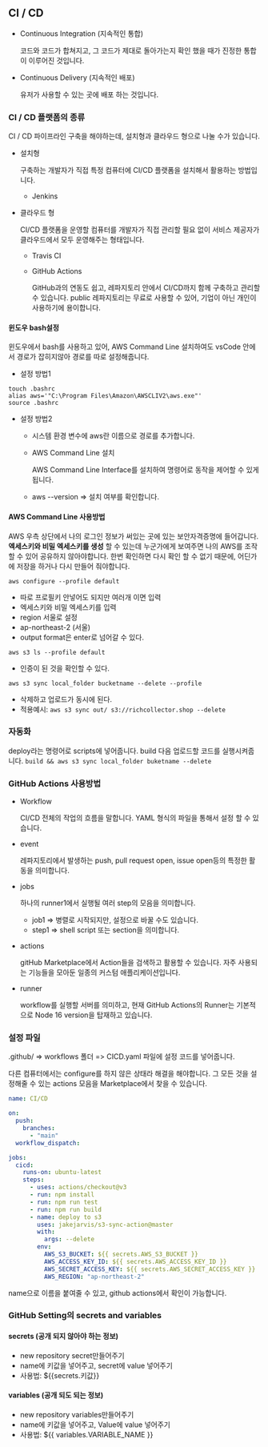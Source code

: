 ## CI / CD

- Continuous Integration (지속적인 통합)

  코드와 코드가 합쳐지고, 그 코드가 제대로 돌아가는지 확인 했을 때가 진정한 통합이 이루어진 것입니다.

- Continuous Delivery (지속적인 배포)

  유저가 사용할 수 있는 곳에 배포 하는 것입니다.

### CI / CD 플랫폼의 종류

CI / CD 파이프라인 구축을 해야하는데, 설치형과 클라우드 형으로 나눌 수가 있습니다.

- 설치형

  구축하는 개발자가 직접 특정 컴퓨터에 CI/CD 플랫폼을 설치해서 활용하는 방법입니다.

  - Jenkins

- 클라우드 형

  CI/CD 플랫폼을 운영할 컴퓨터를 개발자가 직접 관리할 필요 없이 서비스 제공자가 클라우드에서 모두 운영해주는 형태입니다.

  - Travis CI

  - GitHub Actions

    GitHub과의 연동도 쉽고, 레파지토리 안에서 CI/CD까지 함께 구축하고 관리할 수 있습니다.
    public 레파지토리는 무료로 사용할 수 있어, 기업이 아닌 개인이 사용하기에 용이합니다.

#### 윈도우 bash설정

윈도우에서 bash를 사용하고 있어, AWS Command Line 설치하여도 vsCode 안에서 경로가 잡히지않아 경로를 따로 설정해줍니다.

- 설정 방법1

```
touch .bashrc
alias aws='"C:\Program Files\Amazon\AWSCLIV2\aws.exe"'
source .bashrc
```

- 설정 방법2

  - 시스템 환경 변수에 aws란 이름으로 경로를 추가합니다.
  - AWS Command Line 설치

    AWS Command Line Interface를 설치하여 명령어로 동작을 제어할 수 있게 됩니다.

  - aws --version => 설치 여부를 확인합니다.

#### AWS Command Line 사용방법

AWS 우측 상단에서 나의 로그인 정보가 써있는 곳에 있는 보안자격증명에 들어갑니다.
**엑세스키와 비밀 엑세스키를 생성** 할 수 있는데 누군가에게 보여주면 나의 AWS를 조작할 수 있어 공유하지 않아야합니다. 한번 확인하면 다시 확인 할 수 없기 때문에, 어딘가에 저장을 하거나 다시 만들어 줘야합니다.

`aws configure --profile default`

- 따로 프로필키 안넣어도 되지만 여러개 이면 입력
- 엑세스키와 비밀 엑세스키를 입력
- region 서울로 설정
- ap-northeast-2 (서울)
- output format은 enter로 넘어갈 수 있다.

`aws s3 ls --profile default`

- 인증이 된 것을 확인할 수 있다.

`aws s3 sync local_folder bucketname --delete --profile`

- 삭제하고 업로드가 동시에 된다.
- 적용예시: `aws s3 sync out/ s3://richcollector.shop --delete`

### 자동화

deploy라는 명령어로 scripts에 넣어줍니다.
build 다음 업로드할 코드를 실행시켜줍니다.
`build && aws s3 sync local_folder buketname --delete`

### GitHub Actions 사용방법

- Workflow

  CI/CD 전체의 작업의 흐름을 말합니다. YAML 형식의 파일을 통해서 설정 할 수 있습니다.

- event

  레파지토리에서 발생하는 push, pull request open, issue open등의 특정한 활동을 의미합니다.

- jobs

  하나의 runner1에서 실행될 여러 step의 모음을 의미합니다.

  - job1 => 병렬로 시작되지만, 설정으로 바꿀 수도 있습니다.
  - step1 => shell script 또는 section을 의미합니다.

- actions

  gitHub Marketplace에서 Action들을 검색하고 활용할 수 있습니다.
  자주 사용되는 기능들을 모아둔 일종의 커스텀 애플리케이션입니다.

- runner

  workflow를 실행할 서버를 의미하고, 현재 GitHub Actions의 Runner는 기본적으로 Node 16 version을 탑재하고 있습니다.

### 설정 파일

.github/ => workflows 폴더 => CICD.yaml 파일에 설정 코드를 넣어줍니다.

다른 컴퓨터에서는 configure를 하지 않은 상태라 해결을 해야합니다.
그 모든 것을 설정해줄 수 있는 actions 모음을 Marketplace에서 찾을 수 있습니다.

```yaml
name: CI/CD

on:
  push:
    branches:
      - "main"
  workflow_dispatch:

jobs:
  cicd:
    runs-on: ubuntu-latest
    steps:
      - uses: actions/checkout@v3
      - run: npm install
      - run: npm run test
      - run: npm run build
      - name: deploy to s3
        uses: jakejarvis/s3-sync-action@master
        with:
          args: --delete
        env:
          AWS_S3_BUCKET: ${{ secrets.AWS_S3_BUCKET }}
          AWS_ACCESS_KEY_ID: ${{ secrets.AWS_ACCESS_KEY_ID }}
          AWS_SECRET_ACCESS_KEY: ${{ secrets.AWS_SECRET_ACCESS_KEY }}
          AWS_REGION: "ap-northeast-2"
```

name으로 이름을 붙여줄 수 있고, github actions에서 확인이 가능합니다.

### GitHub Setting의 secrets and variables

#### secrets (공개 되지 않아야 하는 정보)

- new repository secret만들어주기
- name에 키값을 넣어주고, secret에 value 넣어주기
- 사용법: ${{secrets.키값}}

#### variables (공개 되도 되는 정보)

- new repository variables만들어주기
- name에 키값을 넣어주고, Value에 value 넣어주기
- 사용법: ${{ variables.VARIABLE_NAME }}
